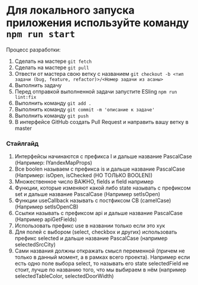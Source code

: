 Для локального запуска приложения используйте команду `npm run start`
======

Процесс разработки:
1. Сделать на мастере `git fetch`
2. Сделать на мастере `git pull`
3. Отвести от мастера свою ветку с названием `git checkout -b <тип задачи (bug, feature, refactor)>/<Номер задачи из асаны>`
4. Выполнить задачу
5. Перед отправкой выполненной задачи запустите ESling `npm run lint:fix`
6. Выполнить команду `git add . `
7. Выполнить команду `git commit -m 'описание к задаче'`
8. Выполнить команду `git push`
9. В интерфейсе GitHub создать Pull Request и направить вашу ветку в master


### Стайлгайд
1. Интерфейсы начинаются с префикса I и дальше название PascalCase (Например: IYandexMapProps)
2. Все boolen называем с префикса is и дальше название PascalCase (Например: isOpen, isChecked (НО ТОЛЬКО BOOLEN))
3. Множественное число ВАЖНО, fields и field например
4. Функции, которые изменяют какой либо state называть с префиксом set и дальше название PascalCase (Например setIsOpen)
5. Функции useCallback называть с постфиксом CB (camelCase) (Например setIsOpenCB)
6. Ссылки называть с префиксом api и дальше название PascalCase (Например apiGetFields)
7. Использовать префикс use в названии только если это хук
8. Для полей с выбором (select, checkbox и других) использовать префикс selected и дальше название PascalCase (например selectedSrcCity)
9. Сами названия должны откражать смысл переменной (причем не только в данный момент, а в рамках всего проекта). Например если есть одно поле выбора select, то называть его state selectedField не стоит, лучше по названию того, что мы выбираем в нём (например selectedTableColor, selectedDoorWidth)
